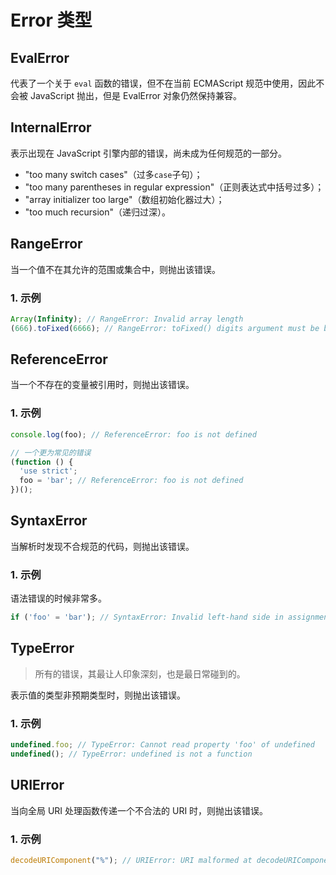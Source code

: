 # Error 类型

## EvalError

代表了一个关于 `eval` 函数的错误，但不在当前 ECMAScript 规范中使用，因此不会被 JavaScript 抛出，但是 EvalError 对象仍然保持兼容。

## InternalError

表示出现在 JavaScript 引擎内部的错误，尚未成为任何规范的一部分。

+ "too many switch cases"（过多`case`子句）；
+ "too many parentheses in regular expression"（正则表达式中括号过多）；
+ "array initializer too large"（数组初始化器过大）；
+ "too much recursion"（递归过深）。

## RangeError

当一个值不在其允许的范围或集合中，则抛出该错误。

### 1. 示例

```js
Array(Infinity); // RangeError: Invalid array length
(666).toFixed(6666); // RangeError: toFixed() digits argument must be between 0 and 100
```

## ReferenceError

当一个不存在的变量被引用时，则抛出该错误。

### 1. 示例

```js
console.log(foo); // ReferenceError: foo is not defined

// 一个更为常见的错误
(function () {
  'use strict';
  foo = 'bar'; // ReferenceError: foo is not defined
})();
```

## SyntaxError

当解析时发现不合规范的代码，则抛出该错误。

### 1. 示例

语法错误的时候非常多。

```js
if ('foo' = 'bar'); // SyntaxError: Invalid left-hand side in assignment
```

## TypeError

> 所有的错误，其最让人印象深刻，也是最日常碰到的。

表示值的类型非预期类型时，则抛出该错误。

### 1. 示例

```js
undefined.foo; // TypeError: Cannot read property 'foo' of undefined
undefined(); // TypeError: undefined is not a function
```

## URIError

当向全局 URI 处理函数传递一个不合法的 URI 时，则抛出该错误。

### 1. 示例

```js
decodeURIComponent("%"); // URIError: URI malformed at decodeURIComponent
```
